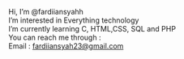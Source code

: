 Hi, I’m @fardiiansyahh <br>
I’m interested in Everything technology <br>
I’m currently learning C, HTML,CSS, SQL and PHP <br>
You can reach me through : <br>
                         Email    : fardiiansyah23@gmail.com <br>

<!---
fardiiansyahh/fardiiansyahh is a ✨ special ✨ repository because its `README.md` (this file) appears on your GitHub profile.
You can click the Preview link to take a look at your changes.
--->
